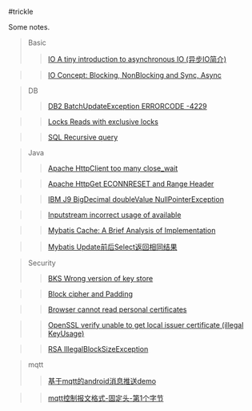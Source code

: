 #trickle

Some notes.

>Basic
>>[IO A tiny introduction to asynchronous IO (异步IO简介)](https://github.com/duanjfeng/trickle/blob/master/Basic/IO_A_tiny_introduction_to_asynchronous_IO_%E8%AF%91%E6%96%87.md)

>>[IO Concept: Blocking, NonBlocking and Sync, Async](https://github.com/duanjfeng/trickle/blob/master/Basic/IO_Concept_Blocking_NonBlocking_Sync_Async.md)

>DB
>>[DB2 BatchUpdateException ERRORCODE -4229](https://github.com/duanjfeng/trickle/blob/master/DB/DB2_BatchUpdateException_ERRORCODE_4229.md)

>>[Locks Reads with exclusive locks](https://github.com/duanjfeng/trickle/blob/master/DB/Locks_Reads_with_exclusive_locks.md)

>>[SQL Recursive query](https://github.com/duanjfeng/trickle/blob/master/DB/DB2_SQL_Recursive_query.md)

>Java
>>[Apache HttpClient too many close_wait](https://github.com/duanjfeng/trickle/blob/master/Java/Apache_HttpClient_too_many_close_wait.md)

>>[Apache HttpGet ECONNRESET and Range Header](https://github.com/duanjfeng/trickle/blob/master/Java/Apache_HttpGet_ECONNRESET_and_Range_Header.md)

>>[IBM J9 BigDecimal doubleValue NullPointerException](https://github.com/duanjfeng/trickle/blob/master/Java/IBM_J9_BigDecimal_doubleValue_NullPointerException.md)

>>[Inputstream incorrect usage of available](https://github.com/duanjfeng/trickle/blob/master/Java/Inputstream_incorrect_usage_of_available.md)

>>[Mybatis Cache: A Brief Analysis of Implementation](https://github.com/duanjfeng/trickle/blob/master/Java/Mybatis_Cache_A_Brief_Analysis_of_Implementation.md)

>>[Mybatis Update前后Select返回相同结果](https://github.com/duanjfeng/trickle/blob/master/Java/Mybatis_LocalCache_Update%E5%89%8D%E5%90%8ESelect%E8%BF%94%E5%9B%9E%E7%9B%B8%E5%90%8C%E7%BB%93%E6%9E%9C.md)

>Security
>>[BKS Wrong version of key store](https://github.com/duanjfeng/trickle/blob/master/Security/Certificate_BKS_Wrong_version_of_key_store.md)

>>[Block cipher and Padding](https://github.com/duanjfeng/trickle/blob/master/Security/Cipher_Block_cipher_and_Padding.md)

>>[Browser cannot read personal certificates](https://github.com/duanjfeng/trickle/blob/master/Security/Certificate_Browser_cannot_reads_personal_certificates.md)

>>[OpenSSL verify unable to get local issuer certificate (illegal KeyUsage)](https://github.com/duanjfeng/trickle/blob/master/Security/Certificate_OpenSSL_verify_unable_to_get_local_issuer_certificate.md)

>>[RSA IllegalBlockSizeException](https://github.com/duanjfeng/trickle/blob/master/Security/RSA_IllegalBlockSizeException.md)

>mqtt
>>[基于mqtt的android消息推送demo](https://github.com/duanjfeng/trickle/blob/master/mqtt/mqtt_1_android_push_notification_demo_using_mqtt.md)

>>[mqtt控制报文格式-固定头-第1个字节](https://github.com/duanjfeng/trickle/blob/master/mqtt/mqtt_2_Control_Packet_format_Fixed_header_First_byte.md)


